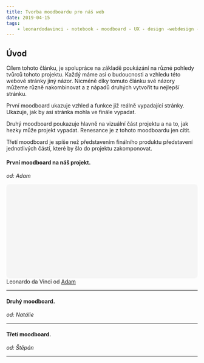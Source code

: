 ```yaml
---
title: Tvorba moodboardu pro náš web
date: 2019-04-15
tags: 
    - leonardodavinci - notebook - moodboard - UX - design -webdesign - userexperiencedesign - layout
---
```

## Úvod
Cílem tohoto článku, je spolupráce na základě poukázání na různé pohledy tvůrců tohoto projektu.  Každý máme asi o budoucnosti a vzhledu této webové stránky jiný názor. Nicméně díky tomuto článku své názory můžeme různě nakombinovat a z nápadů druhých vytvořit tu nejlepší stránku.

První moodboard ukazuje vzhled a funkce již reálně vypadající stránky. Ukazuje, jak by asi stránka mohla ve finále vypadat.

Druhý moodboard poukazuje hlavně na vizuální část projektu a na to, jak hezky může projekt vypadat. Renesance je z tohoto moodboardu jen cítit.

Třetí moodboard je spíše než představením finálního produktu představení jednotlivých částí, které by šlo do projektu zakomponovat.
#### První moodboard na náš projekt.
*od: Adam*
<div class="canva-embed" data-design-id="DADW8zM7cXU" data-height-ratio="0.4815" style="padding:48.1481% 5px 5px 5px;background:rgba(0,0,0,0.03);border-radius:8px;"></div><script async src="https:&#x2F;&#x2F;sdk.canva.com&#x2F;v1&#x2F;embed.js"></script>Leonardo da Vinci od <a href="https:&#x2F;&#x2F;www.canva.com&#x2F;AdamMelnicak?utm_campaign=designshare&amp;utm_medium=embeds&amp;utm_source=link" target="_blank" rel="noopener">Adam</a>

***

#### Druhý moodboard.
*od: Natálie*

<script src="https://cdn.jsdelivr.net/npm/publicalbum@latest/dist/pa-embed-player.min.js" async></script>
<div class="pa-embed-player" style="width:100%; height:480px; display:none;"
  data-link="https://photos.app.goo.gl/texTGLmuL5Jajca49"
  data-title="Da Vinci UX"
  data-description="6 new photos · Album by Natálie">
  <img data-src="https://lh3.googleusercontent.com/GNYev7N8eA6OP2oR9BObnygbvbTZduEtoDzmFLRPujBM1s2PeEaEbvClTtOb7b7TmOOpX7zxRC_XKBqeClCswqdDDSNFsNiI8eCOxwi3Sdpj-AEEW-e51PanYD5zCl_ZmslKVJOzgg=w1920-h1080" src="" alt="" />
  <img data-src="https://lh3.googleusercontent.com/2_0OUQckV_gdgLRioBfPpjGki1yruJS5Rk35nmnjbVpVodHGuxmde1Doo03kX4gIgFwJf-J80Eg4T9BPCq4QLj7caKKR7MX2Goomqcw6IipLec_hOtNST3WQqBlxWP2NYMLHusq04w=w1920-h1080" src="" alt="" />
  <img data-src="https://lh3.googleusercontent.com/5wgRbrqF9J1DRJXpq8Pcj_Y2VkDzkxOQVnf7k5wvRJCJQ249x2VoaDsFNMUKv5S2qyGcS7zekpof6xn8mbUS_y9hbL944ZbZNLQTnFPmegd-aIHPYtUpOAoTpAWfcFCogiBcdYlE-w=w1920-h1080" src="" alt="" />
  <img data-src="https://lh3.googleusercontent.com/zSbSJosgkSVXIJZCOfcJpsH6TnlRPvnFZHYhxRwVMzfs-KzTlJbkSozHAHdzTuqMgPeYcdjN1I-xUMiWbOYPp8Mmlqe00vixjt2qLUIsgV5OESpzXqDMhXl_IlPt-wnxbEOWFJ3ZGw=w1920-h1080" src="" alt="" />
  <img data-src="https://lh3.googleusercontent.com/nN-_M_jaxQqi72rbS_iJM2SwZ77RUk4iOH7WQmFZWTKHdtuazDpIhPR_Mg5Zpvqu7gbEG6l1RNJGdYsaaX3emxmZWbYrULIeC-qf16N79GAUGeYH6oMQSqxSDj36UhC26AZlN2Deow=w1920-h1080" src="" alt="" />
  <img data-src="https://lh3.googleusercontent.com/R97DSUyWQ_VwE9O5ZRALNGnelbbEiLX1Qow-dWmS2Ffd4L0Yo7-vXu446LDnbxZmHgXVlkTdGYlN5nl1L4MBlt1VekDVxSBQS1EuWsELsZ3Yy-HouqsVLq2Y2zTI2ENm1IXFcjUpxA=w1920-h1080" src="" alt="" />
</div>

***

#### Třetí moodboard.
*od: Štěpán*

<script src="https://cdn.jsdelivr.net/npm/publicalbum@latest/dist/pa-embed-player.min.js" async></script>
<div class="pa-embed-player" style="width:100%; height:480px; display:none;"
  data-link="https://photos.google.com/share/AF1QipOhOrbbdTQ-gG8ALWooI9ONSei22fPvkqRZY614i7fDQmPRxO26o3PDJp4jKafuUA?key=cFBMdG5qOHNlS2hIbENyaXZORnllZmdGbGFfTFh3"
  data-title="Projekt NAMI"
  data-description="6 new photos · Album by Štěpán Šindelka">
  <img data-src="https://lh3.googleusercontent.com/m3IPrn-rXL1BzuTKsMAzGlhtrD5QkTJNuTjtzHk1KxRB8Jmxqfh0ZglAEQxEHEa78uhMK8Tk32Wt8lZe9sDUrBp4iRdQ7Ee0e4Nbzfy4jfeCANCgY3lW0o2sIWzVOdafH5GJCwQVzA=w1920-h1080" src="" alt="" />
  <img data-src="https://lh3.googleusercontent.com/WZU5KesITKBVAxDmB_8NM02rC0FzNeHjaLrv8hBIqv6kNeUnSkm_e_JVcOllJzT08uQ4DSlqw6-Kt22rzGl-jij5hrFJ0NJHf9BvKA5UvX6K-hat3nAJiRNfa_8OtZrsSBIimdKIAA=w1920-h1080" src="" alt="" />
  <img data-src="https://lh3.googleusercontent.com/6yricB1f0eawIIvLBTOi9rAzNjpkTqrZHUhJnDPIsaU4GgTqCCn66AX_hsiB9tRP6UB5rXJH0yoZ_tDrsUglE9gxH9rYLYjMevBRmUd9GTS7eaMYI8cCQGvkFqofj1F4xhb2AUv2Ig=w1920-h1080" src="" alt="" />
  <img data-src="https://lh3.googleusercontent.com/e_x7REYbPVUPlxm90a_LIPXGfbraBOA4DbAt8VhN8AyWk-3cuXghpJcioel4XMdiRNlcx4D1CLJ-mASBjq69NBH0NJwQI2O-RkJZmcep6oda3XCEsj43qE2C_gAzlTHaRNUOEzI5Iw=w1920-h1080" src="" alt="" />
  <img data-src="https://lh3.googleusercontent.com/b0xem0kyjiWfn_1haI01mbHjXs1QdssTiyGDHfnluvKTzBwUWXNHUirdJ60WaR54LGZ95Hb0iQUD8NfiGa7cEuEeTvj0uve_XJm6PGCzXye2Itz18K9FgpducjjrpMusatelDGkw_g=w1920-h1080" src="" alt="" />
  <img data-src="https://lh3.googleusercontent.com/t_ZNZMqmSFu9kmmxcc6DX3wolzBADXRNe43UCdovVEccoO2PeVdkY4mnWwSatXRK3YN6E1i-9tHsoJg37yoBKkUf9KPUMhtez0HLMlPyfQQ3DsNBC8hY9ovSSY4JlkGbeXIKocUuZw=w1920-h1080" src="" alt="" />
</div>



***
